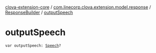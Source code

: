[clova-extension-core](../../index.md) / [com.linecorp.clova.extension.model.response](../index.md) / [ResponseBuilder](index.md) / [outputSpeech](./output-speech.md)

# outputSpeech

`var outputSpeech: `[`Speech`](../-speech.md)`?`